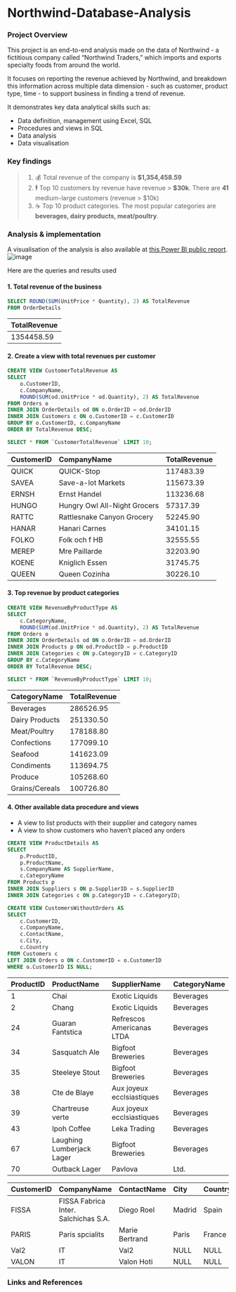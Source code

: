 
# Northwind-Database-Analysis
### Project Overview
This project is an end-to-end analysis made on the data of Northwind - a fictitious company called “Northwind Traders,” which imports and exports specialty foods from around the world.

It focuses on reporting the revenue achieved by Northwind, and breakdown this information across multiple data dimension - such as customer, product type, time - to support business in finding a trend of revenue.

It demonstrates key data analytical skills such as:
- Data definition, management using Excel, SQL
- Procedures and views in SQL
- Data analysis 
- Data visualisation

### Key findings
> 1. :moneybag: Total revenue of the company is **$1,354,458.59**
> 2. :business_suit_levitating: Top 10 customers by revenue have revenue > **$30k**. There are **41** medium-large customers (revenue > $10k) 
> 3. :coffee: Top 10 product categories. The most popular categories are **beverages, dairy products, meat/poultry**.

### Analysis & implementation
A visualisation of the analysis is also available at [this Power BI public report](https://app.powerbi.com/view?r=eyJrIjoiMjZhYjk1ZWYtMGQzNS00YTU5LWI2MzctMDQ2OWZhZmM1NzEyIiwidCI6Ijc4NGU5YWE4LWI4ZjQtNGFhOS1iMTgzLTE5ODExNjE5YjllZSJ9).
![image](https://github.com/user-attachments/assets/8c33a0de-cd58-4dea-941f-ea669077fe9f)

Here are the queries and results used

#### 1. Total revenue of the business
```SQL
SELECT ROUND(SUM(UnitPrice * Quantity), 2) AS TotalRevenue
FROM OrderDetails
```

|TotalRevenue|
|:----|
|1354458.59|

#### 2. Create a view with total revenues per customer
```SQL
CREATE VIEW CustomerTotalRevenue AS
SELECT 
    o.CustomerID,
    c.CompanyName,
    ROUND(SUM(od.UnitPrice * od.Quantity), 2) AS TotalRevenue
FROM Orders o
INNER JOIN OrderDetails od ON o.OrderID = od.OrderID
INNER JOIN Customers c ON o.CustomerID = c.CustomerID
GROUP BY o.CustomerID, c.CompanyName
ORDER BY TotalRevenue DESC;

SELECT * FROM `CustomerTotalRevenue` LIMIT 10;
```

|CustomerID|CompanyName|TotalRevenue|
|:----|:----|:----|
|QUICK|QUICK-Stop|117483.39|
|SAVEA|Save-a-lot Markets|115673.39|
|ERNSH|Ernst Handel|113236.68|
|HUNGO|Hungry Owl All-Night Grocers|57317.39|
|RATTC|Rattlesnake Canyon Grocery|52245.90|
|HANAR|Hanari Carnes|34101.15|
|FOLKO|Folk och f HB|32555.55|
|MEREP|Mre Paillarde|32203.90|
|KOENE|Kniglich Essen|31745.75|
|QUEEN|Queen Cozinha|30226.10|

#### 3. Top revenue by product categories
```SQL
CREATE VIEW RevenueByProductType AS
SELECT 
    c.CategoryName,
    ROUND(SUM(od.UnitPrice * od.Quantity), 2) AS TotalRevenue
FROM Orders o
INNER JOIN OrderDetails od ON o.OrderID = od.OrderID
INNER JOIN Products p ON od.ProductID = p.ProductID
INNER JOIN Categories c ON p.CategoryID = c.CategoryID
GROUP BY c.CategoryName
ORDER BY TotalRevenue DESC;

SELECT * FROM `RevenueByProductType` LIMIT 10;
```

|CategoryName|TotalRevenue|
|:----|:----|
|Beverages|286526.95|
|Dairy Products|251330.50|
|Meat/Poultry|178188.80|
|Confections|177099.10|
|Seafood|141623.09|
|Condiments|113694.75|
|Produce|105268.60|
|Grains/Cereals|100726.80|


#### 4. Other available data procedure and views
- A view to list products with their supplier and category names
- A view to show customers who haven’t placed any orders

```SQL
CREATE VIEW ProductDetails AS
SELECT 
    p.ProductID,
    p.ProductName,
    s.CompanyName AS SupplierName,
    c.CategoryName
FROM Products p
INNER JOIN Suppliers s ON p.SupplierID = s.SupplierID
INNER JOIN Categories c ON p.CategoryID = c.CategoryID;

CREATE VIEW CustomersWithoutOrders AS
SELECT 
    c.CustomerID,
    c.CompanyName,
    c.ContactName,
    c.City,
    c.Country
FROM Customers c
LEFT JOIN Orders o ON c.CustomerID = o.CustomerID
WHERE o.CustomerID IS NULL;
```

|ProductID|ProductName|SupplierName|CategoryName|
|:----|:----|:----|:----|
|1|Chai|Exotic Liquids|Beverages|
|2|Chang|Exotic Liquids|Beverages|
|24|Guaran Fantstica|Refrescos Americanas LTDA|Beverages|
|34|Sasquatch Ale|Bigfoot Breweries|Beverages|
|35|Steeleye Stout|Bigfoot Breweries|Beverages|
|38|Cte de Blaye|Aux joyeux ecclsiastiques|Beverages|
|39|Chartreuse verte|Aux joyeux ecclsiastiques|Beverages|
|43|Ipoh Coffee|Leka Trading|Beverages|
|67|Laughing Lumberjack Lager|Bigfoot Breweries|Beverages|
|70|Outback Lager|Pavlova| Ltd.|Beverages|

|CustomerID|CompanyName|ContactName|City|Country|
|:----|:----|:----|:----|:----|
|FISSA|FISSA Fabrica Inter. Salchichas S.A.|Diego Roel|Madrid|Spain|
|PARIS|Paris spcialits|Marie Bertrand|Paris|France|
|Val2 |IT|Val2|NULL|NULL|
|VALON|IT|Valon Hoti|NULL|NULL|

### Links and References
